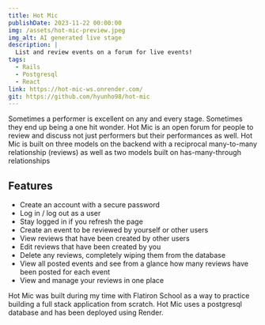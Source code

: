 ```yaml
---
title: Hot Mic
publishDate: 2023-11-22 00:00:00
img: /assets/hot-mic-preview.jpeg
img_alt: AI generated live stage
description: |
  List and review events on a forum for live events!
tags:
  - Rails
  - Postgresql
  - React
link: https://hot-mic-ws.onrender.com/
git: https://github.com/hyunho98/hot-mic
---
```


Sometimes a performer is excellent on any and every stage. Sometimes they end up being a one hit wonder. Hot Mic is an open forum for people to review and discuss not just performers but their performances as well. Hot Mic is built on three models on the backend with a reciprocal many-to-many relationship (reviews) as well as two models built on has-many-through relationships

## Features
- Create an account with a secure password
- Log in / log out as a user
- Stay logged in if you refresh the page
- Create an event to be reviewed by yourself or other users
- View reviews that have been created by other users
- Edit reviews that have been created by you
- Delete any reviews, completely wiping them from the database
- View all posted events and see from a glance how many reviews have been posted for each event
- View and manage your reviews in one place

Hot Mic was built during my time with Flatiron School as a way to practice building a full stack application from scratch. Hot Mic uses a postgresql database and has been deployed using Render.
